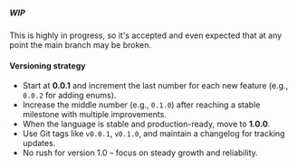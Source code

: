 <!--

```rs
let std = import("std");
let fmt = import("fmt");
let http = import("http");

let server = http::server();

server::route("/hello/:name", fn(params) = {
  fn(request, response) = {
    params::method |> match {
      "GET" => fmt::format("Hello, {}!", params::name),
      _     => "Method not allowed"
    } |> response::send;
  }
});

server::start(3003);
```

```rs
let std = import("std");
let fmt = import("fmt");
let http = import("http");

let server = http::server();

server::route("/hello/:name", fn({ params, query }) = {
  let greeting = query::get("greeting")::unwrap_or("");
  fn(request, response) = {
    params::method |> match _ {
      "GET" => {
        let message = fmt::format("{} {}!", greeting, params::name);
        message |> response::send;
      },
      _ => response::send("Method not allowed"),
    }
  }
});

server::start(3003);
```

#### Lemon IR

- lemon

```rs
fn compute(a: u32, b: u32): u32 = {
  let mut sum = a + b;
  if sum > 100 {
    let diff = sum - 50;
    return diff;
  }
  sum
}

fn main(): u32 = {
  let x = 42;
  let y = 58;
  let result = compute(x, y);
  result
}
```

- ir

```rs
fn compute r0: u32, r1: u32 -> u32
l0: add r0, r1 -> r2
l1: cmp_gt r2, 100 -> r3
    jmp_if r3, l2, l3
l2: sub r2, 50 -> r4
    free r2
    ret r4
l3: ret r2

fn main -> u32
l0: own 42 -> r0
    own 58 -> r1
    call compute r0, r1 -> r2
    free r0
    free r1
    ret r2
```

- optimizer steps

1. remove unused variables

```rs
fn compute r0: u32, r1: u32 -> u32
l0: add r0, r1 -> r2
l1: cmp_gt r2, 100 -> r3
    jmp_if r3, l2, l3
l2: sub r2, 50 -> r4
    ret r4
l3: ret r2

fn main -> u32
l0: own 42 -> r0
    own 58 -> r1
    call compute r0, r1 -> r2
    free r0
    free r1
    ret r2

```

2. constant propagation

```rs
fn main -> u32
l0: add 42, 58 -> r0 # inline compute directly in main
l1: cmp_gt r0, 100 -> r1
    jmp_if r1, l2, l3
l2: sub r0, 50 -> r2
    ret r2
l3: ret r0

```

3. dead block elimination

```rs
fn main -> u32
l0: add 42, 58 -> r0 # constant propagation simplifies flow
l1: sub r0, 50 -> r1
    ret r1

```

4. fn inlining

```rs
fn main -> u32
l0: add 42, 58 -> r0 # compute body is directly inlined
l1: sub r0, 50 -> r1
    ret r1

```

5. constant folding

```rs
fn main -> u32
l0: own 50 -> r0 # compute constant values at compile time
    ret r0


```

- compiler

1. llvm
2. wasm
3. lemon runtime (dev mode)

-->
##### WIP
This is highly in progress, so it's accepted and even expected that at any point the main branch may be broken.

#### Versioning strategy

- Start at **0.0.1** and increment the last number for each new feature (e.g., `0.0.2` for adding enums).  
- Increase the middle number (e.g., `0.1.0`) after reaching a stable milestone with multiple improvements.  
- When the language is stable and production-ready, move to **1.0.0**.  
- Use Git tags like `v0.0.1`, `v0.1.0`, and maintain a changelog for tracking updates.  
- No rush for version 1.0 – focus on steady growth and reliability.  
